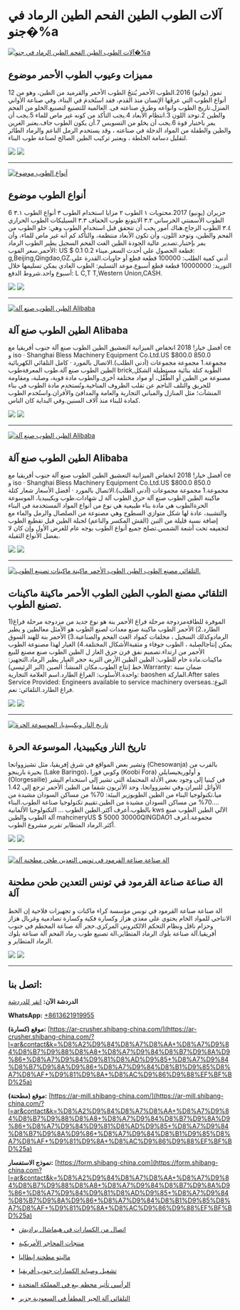 # آلات الطوب الطين الفحم الطين الرماد في جنو�%a

<a href="https://swt.shibang-china.com/?l=ar&img&k=%D8%A2%D9%84%D8%A7%D8%AA+%D8%A7%D9%84%D8%B7%D9%88%D8%A8+%D8%A7%D9%84%D8%B7%D9%8A%D9%86+%D8%A7%D9%84%D9%81%D8%AD%D9%85+%D8%A7%D9%84%D8%B7%D9%8A%D9%86+%D8%A7%D9%84%D8%B1%D9%85%D8%A7%D8%AF+%D9%81%D9%8A+%D8%AC%D9%86%D9%88%EF%BF%BD%25a" target="_blank">![آلات الطوب الطين الفحم الطين الرماد في جنو�%a](http://static.shibang-china.com/all-800x300/973.jpg)</a>

## مميزات وعيوب الطوب الأحمر موضوع
12 تموز (يوليو) 2016.الطوب الأحمر يُنتجُ الطوب الأحمر والقرميد من الطين، وهو من أنواع الطوب التي عرفَها الإنسان منذ القدم، فقد استُخدمَ في البناء، وفي صناعة الأواني المنزل.تاريخ الطوب وانواعه وطرق صناعته فى. العالمية للتصنيع لتصنيع.الخلو من الفحم والطين 2.توحد اللون 3.انتظام الأبعاد 4.يجب التأكد من كونه غير ماص للماء 5.يجب أن يمر باختبار قوة 6.يجب أن يخلو من التسويس 7.أن يكون الطوب جاف.يعتبر الغرين والطين والطفلة من المواد الدخلة في صناعته ، وقد يستخدم الرمل الناعم والرماد الطائر لتقليل دسامة الخلطة ، ويعتبر تركيب الطين الصالح لصناعة طوب البناء.


<a href="https://whatsapp.shibangsoft.com/WhatsApp.php" target="_blank" title="WhatsApp">![](http://static.shibang-china.com/icon/whatsapp.png)</a> <a href="https://swt.shibang-china.com/?l=ar&icon&k=%D8%A2%D9%84%D8%A7%D8%AA+%D8%A7%D9%84%D8%B7%D9%88%D8%A8+%D8%A7%D9%84%D8%B7%D9%8A%D9%86+%D8%A7%D9%84%D9%81%D8%AD%D9%85+%D8%A7%D9%84%D8%B7%D9%8A%D9%86+%D8%A7%D9%84%D8%B1%D9%85%D8%A7%D8%AF+%D9%81%D9%8A+%D8%AC%D9%86%D9%88%EF%BF%BD%25a" target="_blank">![](http://static.shibang-china.com/icon/chat-ar.png)</a>

---

<a href="https://swt.shibang-china.com/?l=ar&img&k=%D8%A2%D9%84%D8%A7%D8%AA+%D8%A7%D9%84%D8%B7%D9%88%D8%A8+%D8%A7%D9%84%D8%B7%D9%8A%D9%86+%D8%A7%D9%84%D9%81%D8%AD%D9%85+%D8%A7%D9%84%D8%B7%D9%8A%D9%86+%D8%A7%D9%84%D8%B1%D9%85%D8%A7%D8%AF+%D9%81%D9%8A+%D8%AC%D9%86%D9%88%EF%BF%BD%25a" target="_blank">![أنواع الطوب موضوع](http://static.shibang-china.com/all-800x300/1264.jpg)</a>

## أنواع الطوب موضوع
6 حزيران (يونيو) 2017.محتويات ١ الطوب ٢ مزايا استخدام الطوب ٣ أنواع الطوب ٣.١ الطوب الأسمنتي الخرساني ٣.٢ الايتونغ طوب الخفاف ٣.٣ السيليكات الطوب الحراري ٣.٤ الطوب الزجاج.هناك أمور يجب أن تتحقق قبل استخدام الطوب وهي: خلو الطوب من الفحم والطين، وتوحد اللون، وأن تكون الأبعاد منتظمة، والتأكد كم أنه غير ماص للماء، وأن يمر بإختبار.تصدير عالية الجودة الطين الغث الفحم السجيل يطير الطوب الرماد الأحمر.سعر الفوب: US $ 0.1 0.2 قطعة الحصول علي أحدث السعر.ميناء: g,Beijing,Qingdao,GZ.أدني كمية الطلب: 100000 قطعة قطع أو حاويات.القدرة علي التوريد: 10000000 قطعة قطع أسبوع.موعد التسليم: الطوب العادي يمكن تسليمها خلال أسبوع واحد.شروط الدفع: L C,T T,Western Union,CASH.


<a href="https://whatsapp.shibangsoft.com/WhatsApp.php" target="_blank" title="WhatsApp">![](http://static.shibang-china.com/icon/whatsapp.png)</a> <a href="https://swt.shibang-china.com/?l=ar&icon&k=%D8%A2%D9%84%D8%A7%D8%AA+%D8%A7%D9%84%D8%B7%D9%88%D8%A8+%D8%A7%D9%84%D8%B7%D9%8A%D9%86+%D8%A7%D9%84%D9%81%D8%AD%D9%85+%D8%A7%D9%84%D8%B7%D9%8A%D9%86+%D8%A7%D9%84%D8%B1%D9%85%D8%A7%D8%AF+%D9%81%D9%8A+%D8%AC%D9%86%D9%88%EF%BF%BD%25a" target="_blank">![](http://static.shibang-china.com/icon/chat-ar.png)</a>

---

<a href="https://swt.shibang-china.com/?l=ar&img&k=%D8%A2%D9%84%D8%A7%D8%AA+%D8%A7%D9%84%D8%B7%D9%88%D8%A8+%D8%A7%D9%84%D8%B7%D9%8A%D9%86+%D8%A7%D9%84%D9%81%D8%AD%D9%85+%D8%A7%D9%84%D8%B7%D9%8A%D9%86+%D8%A7%D9%84%D8%B1%D9%85%D8%A7%D8%AF+%D9%81%D9%8A+%D8%AC%D9%86%D9%88%EF%BF%BD%25a" target="_blank">![الطين الطوب صنع آلة Alibaba](http://static.shibang-china.com/all-800x300/779.jpg)</a>

## الطين الطوب صنع آلة Alibaba
أفضل خيار! 2018 انخفاض الميزانية التعشيق الطين الطوب صنع آلة جنوب أفريقيا مع ce و iso &middot; Shanghai Bless Machinery Equipment Co.Ltd.US $800.0 850.0 مجموعة.1 مجموعة مجموعات (أدني الطلب).الاتصال بالمورد &middot; كامل التلقائي الكهربائية الطين الطوب صنع آلة.طوب المعرفةطوب brick,الطُّوبة كتلة بنائية مستطيلة الشكل مصنوعة من الطين أو الطَّفْل، أو مواد مختلفة أخرى.والطوب مادة قوية، وصلبة، ومقاومة للحريق والتلف الناجم عن تقلب الظروف المناخية.وتُستخدم مادة الطوب في بناء المنشآت؛ مثل المنازل والمباني التجارية والعامة والمدافئ والأفران.واستُخدم الطوب كمادة للبناء منذ آلاف السنين.وفي البداية كان الناس.


<a href="https://whatsapp.shibangsoft.com/WhatsApp.php" target="_blank" title="WhatsApp">![](http://static.shibang-china.com/icon/whatsapp.png)</a> <a href="https://swt.shibang-china.com/?l=ar&icon&k=%D8%A2%D9%84%D8%A7%D8%AA+%D8%A7%D9%84%D8%B7%D9%88%D8%A8+%D8%A7%D9%84%D8%B7%D9%8A%D9%86+%D8%A7%D9%84%D9%81%D8%AD%D9%85+%D8%A7%D9%84%D8%B7%D9%8A%D9%86+%D8%A7%D9%84%D8%B1%D9%85%D8%A7%D8%AF+%D9%81%D9%8A+%D8%AC%D9%86%D9%88%EF%BF%BD%25a" target="_blank">![](http://static.shibang-china.com/icon/chat-ar.png)</a>

---

<a href="https://swt.shibang-china.com/?l=ar&img&k=%D8%A2%D9%84%D8%A7%D8%AA+%D8%A7%D9%84%D8%B7%D9%88%D8%A8+%D8%A7%D9%84%D8%B7%D9%8A%D9%86+%D8%A7%D9%84%D9%81%D8%AD%D9%85+%D8%A7%D9%84%D8%B7%D9%8A%D9%86+%D8%A7%D9%84%D8%B1%D9%85%D8%A7%D8%AF+%D9%81%D9%8A+%D8%AC%D9%86%D9%88%EF%BF%BD%25a" target="_blank">![الطين الطوب صنع آلة Alibaba](http://static.shibang-china.com/all-800x300/453.jpg)</a>

## الطين الطوب صنع آلة Alibaba
أفضل خيار! 2018 انخفاض الميزانية التعشيق الطين الطوب صنع آلة جنوب أفريقيا مع ce و iso &middot; Shanghai Bless Machinery Equipment Co.Ltd.US $800.0 850.0 مجموعة.1 مجموعة مجموعات (أدني الطلب).الاتصال بالمورد &middot; أفضل الأسعار شعار كتلة ماكينة الطين الطوب صنع آلة حرق الطوب آلة ل شهادات.طوب ويكيبيديا، الموسوعة الحرةالطوب هي مادة بناء طبيعية هي نوع من أنواع المواد المستخدمة في البناء والتشييد، عادة لها شكل متوازي السطوح وهي مصنوعة من الصلصال والرمل والماء مع إضافة نسبة قليلة من التبن (القش المكسر والناعم) لجبلة الطين قبل تقطيع الطوب لتجفيفه تحت أشعة الشمس.تصلح جميع أنواع الطوب بوجه عام للغرض الأول وإن كان لا يفضل الأنواع الثقيلة.


<a href="https://whatsapp.shibangsoft.com/WhatsApp.php" target="_blank" title="WhatsApp">![](http://static.shibang-china.com/icon/whatsapp.png)</a> <a href="https://swt.shibang-china.com/?l=ar&icon&k=%D8%A2%D9%84%D8%A7%D8%AA+%D8%A7%D9%84%D8%B7%D9%88%D8%A8+%D8%A7%D9%84%D8%B7%D9%8A%D9%86+%D8%A7%D9%84%D9%81%D8%AD%D9%85+%D8%A7%D9%84%D8%B7%D9%8A%D9%86+%D8%A7%D9%84%D8%B1%D9%85%D8%A7%D8%AF+%D9%81%D9%8A+%D8%AC%D9%86%D9%88%EF%BF%BD%25a" target="_blank">![](http://static.shibang-china.com/icon/chat-ar.png)</a>

---

<a href="https://swt.shibang-china.com/?l=ar&img&k=%D8%A2%D9%84%D8%A7%D8%AA+%D8%A7%D9%84%D8%B7%D9%88%D8%A8+%D8%A7%D9%84%D8%B7%D9%8A%D9%86+%D8%A7%D9%84%D9%81%D8%AD%D9%85+%D8%A7%D9%84%D8%B7%D9%8A%D9%86+%D8%A7%D9%84%D8%B1%D9%85%D8%A7%D8%AF+%D9%81%D9%8A+%D8%AC%D9%86%D9%88%EF%BF%BD%25a" target="_blank">![التلقائي مصنع الطوب الطين الطوب الأحمر ماكينة ماكينات تصنيع الطوب.](http://static.shibang-china.com/all-800x300/1395.jpg)</a>

## التلقائي مصنع الطوب الطين الطوب الأحمر ماكينة ماكينات تصنيع الطوب.
1)الموفرة للطاقةمزدوجة مرحلة فراغ الأحمر بنة هو نوع جديد من مزدوجة مرحلة فراغ الطارد.2) الأحمر الطوب ماكينة صنع معدات لصنع الطوب هو الأمثل معالطين و يطير الرمادوكذلك السجيل ، مخلفات كمواد الغث الفحم والصناعية.3) الأحمر بنة للهند السوق يمكن إنتاجالصلبة ، الطوب جوفاء و مثقبةالأشكال المختلفة.4) الغيار لهذا مصنوعة الطوب الأحمر من ارتداء.تصميم نفق فرن حرق الغاز ل الطين الطوب صنع مصنع للبيع ماكينات.مادة خام للطوب: الطين الطين الأرض التربة حجر الغبار يطير الرماد.التجهيز: خط إنتاج الطوب.مكان المنشأ: الصين (البر الرئيسي).Warranty: ضمان سنة واحدة.الأسلوب: الفراغ الطارد.اسم العلامة التجارية: baoshen الماركة.After sales Service Provided: Engineers available to service machinery overseas.النوع: فراغ الطارد.التلقائي: نعم.


<a href="https://whatsapp.shibangsoft.com/WhatsApp.php" target="_blank" title="WhatsApp">![](http://static.shibang-china.com/icon/whatsapp.png)</a> <a href="https://swt.shibang-china.com/?l=ar&icon&k=%D8%A2%D9%84%D8%A7%D8%AA+%D8%A7%D9%84%D8%B7%D9%88%D8%A8+%D8%A7%D9%84%D8%B7%D9%8A%D9%86+%D8%A7%D9%84%D9%81%D8%AD%D9%85+%D8%A7%D9%84%D8%B7%D9%8A%D9%86+%D8%A7%D9%84%D8%B1%D9%85%D8%A7%D8%AF+%D9%81%D9%8A+%D8%AC%D9%86%D9%88%EF%BF%BD%25a" target="_blank">![](http://static.shibang-china.com/icon/chat-ar.png)</a>

---

<a href="https://swt.shibang-china.com/?l=ar&img&k=%D8%A2%D9%84%D8%A7%D8%AA+%D8%A7%D9%84%D8%B7%D9%88%D8%A8+%D8%A7%D9%84%D8%B7%D9%8A%D9%86+%D8%A7%D9%84%D9%81%D8%AD%D9%85+%D8%A7%D9%84%D8%B7%D9%8A%D9%86+%D8%A7%D9%84%D8%B1%D9%85%D8%A7%D8%AF+%D9%81%D9%8A+%D8%AC%D9%86%D9%88%EF%BF%BD%25a" target="_blank">![تاريخ النار ويكيبيديا، الموسوعة الحرة](http://static.shibang-china.com/all-800x300/66.jpg)</a>

## تاريخ النار ويكيبيديا، الموسوعة الحرة
وتشير بعض المواقع في شرق إفريقيا، مثل تشيزووانجا (Chesowanja) بالقرب من بحيرة بارينجو (Lake Baringo)، وكوبي فورا (Koobi Fora) و أولوريجيسايلي (Olorgesailie) في كينيا إلى وجود بعض الأدلة المحتملة التي تشير إلى استخدام البشر الأوائل للنيران.وفي تشيزووانجا، وجد الأثريون شقفا من الطين الأحمر ترجع إلى 1.42 ميا.تكنولوجيا البناء من الطين الطوبوزير البيئة: 70% من مساكن السودان مشيدة من ….70% من مساكن السودان مشيدة من الطين.تقييم تكنولوجيا صناعة الطوب.البناء بالطوب.أعرف أكثر.الطين الطوب … التكنولوجيا الألمانية kws الآلي الطين الطوب صنع آلة الطوب والطين mahcineryUS $ 5000 30000QINGDAO1 مجموعة.أعرف أكثر.الرماد المتطاير تقرير مشروع الطوب.


<a href="https://whatsapp.shibangsoft.com/WhatsApp.php" target="_blank" title="WhatsApp">![](http://static.shibang-china.com/icon/whatsapp.png)</a> <a href="https://swt.shibang-china.com/?l=ar&icon&k=%D8%A2%D9%84%D8%A7%D8%AA+%D8%A7%D9%84%D8%B7%D9%88%D8%A8+%D8%A7%D9%84%D8%B7%D9%8A%D9%86+%D8%A7%D9%84%D9%81%D8%AD%D9%85+%D8%A7%D9%84%D8%B7%D9%8A%D9%86+%D8%A7%D9%84%D8%B1%D9%85%D8%A7%D8%AF+%D9%81%D9%8A+%D8%AC%D9%86%D9%88%EF%BF%BD%25a" target="_blank">![](http://static.shibang-china.com/icon/chat-ar.png)</a>

---

<a href="https://swt.shibang-china.com/?l=ar&img&k=%D8%A2%D9%84%D8%A7%D8%AA+%D8%A7%D9%84%D8%B7%D9%88%D8%A8+%D8%A7%D9%84%D8%B7%D9%8A%D9%86+%D8%A7%D9%84%D9%81%D8%AD%D9%85+%D8%A7%D9%84%D8%B7%D9%8A%D9%86+%D8%A7%D9%84%D8%B1%D9%85%D8%A7%D8%AF+%D9%81%D9%8A+%D8%AC%D9%86%D9%88%EF%BF%BD%25a" target="_blank">![الة صناعة صناعة القرمود في تونس التعدين طحن مطحنة آلة](http://static.shibang-china.com/all-800x300/1224.jpg)</a>

## الة صناعة صناعة القرمود في تونس التعدين طحن مطحنة آلة
الة صناعة صناعة القرمود في تونس مؤسسة كراء ماكنات و تجهيزات فلاحية إن الخط الانتاجي للمواد الخام يحتوي علي مغذي هزاز وكسارة فكية وكسارة تصادمية وغربال هزاز وحزام ناقل ونظام التحكم الالكتروني المركزي.حجر آلة صناعة المحطم في جنوب أفريقيا.آلة صناعة بلوك الرماد المتطاير،الة تصنيع طوب رماد الفحم آلة صناعة بلوك الرماد المتطاير و.

<a href="https://whatsapp.shibangsoft.com/WhatsApp.php" target="_blank" title="WhatsApp">![](http://static.shibang-china.com/icon/whatsapp.png)</a> <a href="https://swt.shibang-china.com/?l=ar&icon&k=%D8%A2%D9%84%D8%A7%D8%AA+%D8%A7%D9%84%D8%B7%D9%88%D8%A8+%D8%A7%D9%84%D8%B7%D9%8A%D9%86+%D8%A7%D9%84%D9%81%D8%AD%D9%85+%D8%A7%D9%84%D8%B7%D9%8A%D9%86+%D8%A7%D9%84%D8%B1%D9%85%D8%A7%D8%AF+%D9%81%D9%8A+%D8%AC%D9%86%D9%88%EF%BF%BD%25a" target="_blank">![](http://static.shibang-china.com/icon/chat-ar.png)</a>

---
## اتصل بنا:

**الدردشة الآن:** [انقر للدردشة](https://swt.shibang-china.com?l=ar&contact&k=%D8%A2%D9%84%D8%A7%D8%AA+%D8%A7%D9%84%D8%B7%D9%88%D8%A8+%D8%A7%D9%84%D8%B7%D9%8A%D9%86+%D8%A7%D9%84%D9%81%D8%AD%D9%85+%D8%A7%D9%84%D8%B7%D9%8A%D9%86+%D8%A7%D9%84%D8%B1%D9%85%D8%A7%D8%AF+%D9%81%D9%8A+%D8%AC%D9%86%D9%88%EF%BF%BD%25a)

**WhatsApp:**  [+8613621919955](https://whatsapp.shibangsoft.com/WhatsApp.php)

**موقع (كسارة):** [https://ar-crusher.shibang-china.com/](https://ar-crusher.shibang-china.com/?l=ar&contact&k=%D8%A2%D9%84%D8%A7%D8%AA+%D8%A7%D9%84%D8%B7%D9%88%D8%A8+%D8%A7%D9%84%D8%B7%D9%8A%D9%86+%D8%A7%D9%84%D9%81%D8%AD%D9%85+%D8%A7%D9%84%D8%B7%D9%8A%D9%86+%D8%A7%D9%84%D8%B1%D9%85%D8%A7%D8%AF+%D9%81%D9%8A+%D8%AC%D9%86%D9%88%EF%BF%BD%25a)

**موقع (مطحنة):** [https://ar-mill.shibang-china.com/](https://ar-mill.shibang-china.com/?l=ar&contact&k=%D8%A2%D9%84%D8%A7%D8%AA+%D8%A7%D9%84%D8%B7%D9%88%D8%A8+%D8%A7%D9%84%D8%B7%D9%8A%D9%86+%D8%A7%D9%84%D9%81%D8%AD%D9%85+%D8%A7%D9%84%D8%B7%D9%8A%D9%86+%D8%A7%D9%84%D8%B1%D9%85%D8%A7%D8%AF+%D9%81%D9%8A+%D8%AC%D9%86%D9%88%EF%BF%BD%25a)

**نموذج الاستفسار:** [https://form.shibang-china.com](https://form.shibang-china.com?l=ar&contact&k=%D8%A2%D9%84%D8%A7%D8%AA+%D8%A7%D9%84%D8%B7%D9%88%D8%A8+%D8%A7%D9%84%D8%B7%D9%8A%D9%86+%D8%A7%D9%84%D9%81%D8%AD%D9%85+%D8%A7%D9%84%D8%B7%D9%8A%D9%86+%D8%A7%D9%84%D8%B1%D9%85%D8%A7%D8%AF+%D9%81%D9%8A+%D8%AC%D9%86%D9%88%EF%BF%BD%25a)

* [اتصال من الكسارات في هيماشال براديش](../23/%D8%A7%D8%AA%D8%B5%D8%A7%D9%84%20%D9%85%D9%86%20%D8%A7%D9%84%D9%83%D8%B3%D8%A7%D8%B1%D8%A7%D8%AA%20%D9%81%D9%8A%20%D9%87%D9%8A%D9%85%D8%A7%D8%B4%D8%A7%D9%84%20%D8%A8%D8%B1%D8%A7%D8%AF%D9%8A%D8%B4.md)

* [منتجات المحاجر الأمريكية](../22/%D9%85%D9%86%D8%AA%D8%AC%D8%A7%D8%AA%20%D8%A7%D9%84%D9%85%D8%AD%D8%A7%D8%AC%D8%B1%20%D8%A7%D9%84%D8%A3%D9%85%D8%B1%D9%8A%D9%83%D9%8A%D8%A9.md)

* [ماليتو مطحنة إيطاليا](../23/%D9%85%D8%A7%D9%84%D9%8A%D8%AA%D9%88%20%D9%85%D8%B7%D8%AD%D9%86%D8%A9%20%D8%A5%D9%8A%D8%B7%D8%A7%D9%84%D9%8A%D8%A7.md)

* [تشغيل وصيانة الكسارات جنوب أفريقيا](../24/%D8%AA%D8%B4%D8%BA%D9%8A%D9%84%20%D9%88%D8%B5%D9%8A%D8%A7%D9%86%D8%A9%20%D8%A7%D9%84%D9%83%D8%B3%D8%A7%D8%B1%D8%A7%D8%AA%20%D8%AC%D9%86%D9%88%D8%A8%20%D8%A3%D9%81%D8%B1%D9%8A%D9%82%D9%8A%D8%A7.md)

* [الرأسي تأثير محطم بيع في المملكة المتحدة](../25/%D8%A7%D9%84%D8%B1%D8%A3%D8%B3%D9%8A%20%D8%AA%D8%A3%D8%AB%D9%8A%D8%B1%20%D9%85%D8%AD%D8%B7%D9%85%20%D8%A8%D9%8A%D8%B9%20%D9%81%D9%8A%20%D8%A7%D9%84%D9%85%D9%85%D9%84%D9%83%D8%A9%20%D8%A7%D9%84%D9%85%D8%AA%D8%AD%D8%AF%D8%A9.md)

* [التلقائي آلة الجير المطفأ في السعودية جزير](../24/%D8%A7%D9%84%D8%AA%D9%84%D9%82%D8%A7%D8%A6%D9%8A%20%D8%A2%D9%84%D8%A9%20%D8%A7%D9%84%D8%AC%D9%8A%D8%B1%20%D8%A7%D9%84%D9%85%D8%B7%D9%81%D8%A3%20%D9%81%D9%8A%20%D8%A7%D9%84%D8%B3%D8%B9%D9%88%D8%AF%D9%8A%D8%A9%20%D8%AC%D8%B2%D9%8A%D8%B1.md)